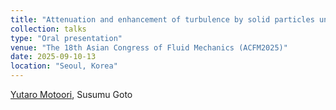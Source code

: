 ```yaml
---
title: "Attenuation and enhancement of turbulence by solid particles under gravity"
collection: talks
type: "Oral presentation"
venue: "The 18th Asian Congress of Fluid Mechanics (ACFM2025)"
date: 2025-09-10-13
location: "Seoul, Korea"
---
```


<u>Yutaro Motoori</u>, Susumu Goto <br>
